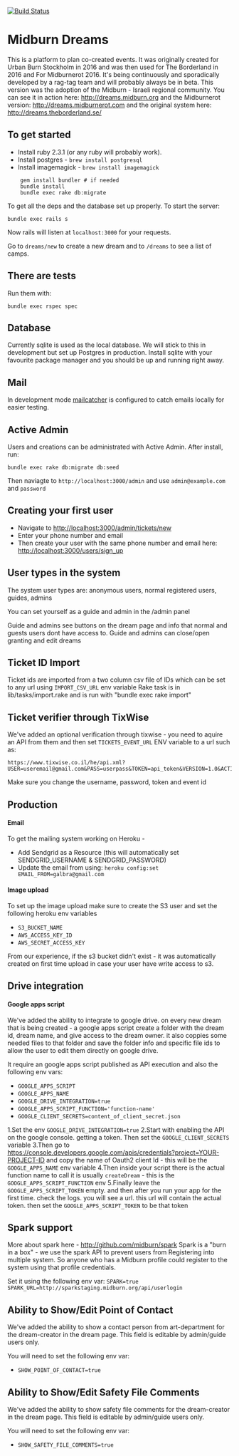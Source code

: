[![Build Status](https://travis-ci.org/Midburn/dreams.svg?branch=master)](https://travis-ci.org/Midburn/dreams)

# Midburn Dreams

This is a platform to plan co-created events. It was originally created for Urban Burn Stockholm in 2016 and was then used for The Borderland in 2016 and For Midburnerot 2016. It's being continuously and sporadically developed by a rag-tag team and will probably always be in beta. This version was the adoption of the Midburn - Israeli regional community. You can see it in action here: 
http://dreams.midburn.org
and the Midburnerot version:
http://dreams.midburnerot.com
and the original system here:
http://dreams.theborderland.se/

## To get started

* Install ruby 2.3.1 (or any ruby will probably work).
* Install postgres - `brew install postgresql`
* Install imagemagick - `brew install imagemagick`
```
    gem install bundler # if needed
    bundle install
    bundle exec rake db:migrate
```
To get all the deps and the database set up properly. To start the server:

    bundle exec rails s

Now rails will listen at `localhost:3000` for your requests.

Go to `dreams/new` to create a new dream and to `/dreams` to see a list of camps.

## There are tests

Run them with:

    bundle exec rspec spec

## Database

Currently sqlite is used as the local database. We will stick to this in development but set up
Postgres in production. Install sqlite with your favourite package manager and you should
be up and running right away.

## Mail

In development mode [mailcatcher](http://mailcatcher.me/) is configured to catch emails
locally for easier testing.

## Active Admin
Users and creations can be administrated with Active Admin. 
After install, run:
```
bundle exec rake db:migrate db:seed
```
Then naviagte to `http://localhost:3000/admin`
and use `admin@example.com` and `password`

## Creating your first user
* Navigate to [http://localhost:3000/admin/tickets/new](http://localhost:3000/admin/tickets/new)
* Enter your phone number and email
* Then create your user with the same phone number and email here: [http://localhost:3000/users/sign_up](http://localhost:3000/users/sign_up)

## User types in the system
The system user types are: anonymous users, normal registered users, guides, admins

You can set yourself as a guide and admin in the /admin panel

Guide and admins see buttons on the dream page and info that normal and guests users dont have access to.
Guide and admins can close/open granting and edit dreams

## Ticket ID Import

Ticket ids are imported from a two column csv file of IDs which can be set to any url using `IMPORT_CSV_URL` env variable
Rake task is in lib/tasks/import.rake and is run with "bundle exec rake import"

## Ticket verifier through TixWise

We've added an optional verification through tixwise - you need to aquire an API from them and then set `TICKETS_EVENT_URL` ENV variable to a url such as:
```
https://www.tixwise.co.il/he/api.xml?USER=useremail@gmail.com&PASS=userpass&TOKEN=api_token&VERSION=1.0&ACTION=event_listPurchases&id=event_id
```
Make sure you change the username, password, token and event id

## Production

#### Email
To get the mailing system working on Heroku -
* Add Sendgrid as a Resource (this will automatically set SENDGRID_USERNAME & SENDGRID_PASSWORD)
* Update the email from using:
`heroku config:set EMAIL_FROM=galbra@gmail.com`

#### Image upload
To set up the image upload make sure to create the S3 user and set the following heroku env variables
* `S3_BUCKET_NAME`
* `AWS_ACCESS_KEY_ID`
* `AWS_SECRET_ACCESS_KEY`

From our experience, if the s3 bucket didn't exist - it was automatically created on first time upload in case your user have write access to s3.

## Drive integration

#### Google apps script
We've added the ability to integrate to google drive.
on every new dream that is being created - a google apps script create a folder with the dream id, dream name, and give access to the dream owner. it also coppies some needed files to that folder and save the folder info and specific file ids to allow the user to edit them directly on google drive.

It require an google apps script published as API execution
and also the following env vars:
* `GOOGLE_APPS_SCRIPT`
* `GOOGLE_APPS_NAME`
* `GOOGLE_DRIVE_INTEGRATION=true`
* `GOOGLE_APPS_SCRIPT_FUNCTION='function-name'`
* `GOOGLE_CLIENT_SECRETS=content_of_client_secret.json`

1.Set the env `GOOGLE_DRIVE_INTEGRATION=true`
2.Start with enabling the API on the google console. getting a token.
Then set the `GOOGLE_CLIENT_SECRETS` variable
3.Then go to https://console.developers.google.com/apis/credentials?project=YOUR-PROJECT-ID
and copy the name of Oauth2 client Id - this will be the `GOOGLE_APPS_NAME` env variable
4.Then inside your script there is the actual function name to call it is usually `createDream` - this is the `GOOGLE_APPS_SCRIPT_FUNCTION` env
5.Finally leave the `GOOGLE_APPS_SCRIPT_TOKEN` empty. and then after you run your app for the first time. check the logs. you will see a url. this url will contain the actual token. then set the `GOOGLE_APPS_SCRIPT_TOKEN` to be that token

## Spark support
More about spark here - http://github.com/midburn/spark
Spark is a "burn in a box" - we use the spark API to prevent users from Registering into multiple system.
So anyone who has a Midburn profile could register to the system using that profile credentials.

Set it using the following env var:
`SPARK=true`
`SPARK_URL=http://sparkstaging.midburn.org/api/userlogin`


## Ability to Show/Edit Point of Contact
We've added the ability to show a contact person from art-department for the dream-creator in the dream page. This field is editable by admin/guide users only.

You will need to set the following env var:
* `SHOW_POINT_OF_CONTACT=true`

## Ability to Show/Edit Safety File Comments
We've added the ability to show safety file comments for the dream-creator in the dream page. This field is editable by admin/guide users only.

You will need to set the following env var:
* `SHOW_SAFETY_FILE_COMMENTS=true`
